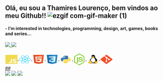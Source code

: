 ## Olá,  eu sou a Thamires Lourenço, bem vindos ao meu Github!! ![ezgif com-gif-maker (1)](https://user-images.githubusercontent.com/68281298/119243223-2ac5c200-bb3b-11eb-9d6f-2b6d98fa3c9e.gif)

#### -  I’m interested in technologies, programming, design, art, games, books and series...

<div aligin="center">
  <div>
  <a href="https://github.com/thamiresl">
  <img height="180em" src="https://github-readme-stats.vercel.app/api?username=thamiresl&show_icons=true&theme=dracula&include_all_commits=true&count_private=true"/>
  <img height="180em" src="https://github-readme-stats.vercel.app/api/top-langs/?username=thamiresl&layout=compact&langs_count=7&theme=dracula"/>
  </div>

  <div style="display: inline_block"><br>
    <img align="center" alt="Thami-Js" height="30" width="40" src="https://raw.githubusercontent.com/devicons/devicon/master/icons/javascript/javascript-plain.svg">
    <img align="center" alt="Thami-React" height="30" width="40" src="https://raw.githubusercontent.com/devicons/devicon/master/icons/react/react-original.svg">
    <img align="center" alt="Thami-HTML" height="30" width="40" src="https://raw.githubusercontent.com/devicons/devicon/master/icons/html5/html5-original.svg">
    <img align="center" alt="Thami-CSS" height="30" width="40" src="https://raw.githubusercontent.com/devicons/devicon/master/icons/css3/css3-original.svg">
    <img align="center" alt="Thami-Python" height="30" width="40" src="https://raw.githubusercontent.com/devicons/devicon/master/icons/python/python-original.svg">
    <img align="center" alt="Thami-node.js" heigth="30" width="40" src="https://raw.githubusercontent.com/devicons/devicon/master/icons/nodejs/nodejs-original.svg">
    <img align="center" alt="Thami-linux" height="30" width="40" src="https://raw.githubusercontent.com/devicons/devicon/master/icons/linux/linux-original.svg">
    <img align="center" alt="Thami-git" height="30" width="40" src="https://raw.githubusercontent.com/devicons/devicon/master/icons/git/git-original.svg">
  </div>
</div> 
  ##
  <div> 
  <a href="https://www.instagram.com/thami_lourenco/" target="_blank"><img src="https://img.shields.io/badge/-Instagram-%23E4405F?style=for-the-badge&logo=instagram&logoColor=white" target="_blank"></a>
  <a href = "mailto:thami.lourenco@outlook.com"><img src="https://img.shields.io/badge/Microsoft_Outlook-0078D4?style=for-the-badge&logo=microsoft-outlook&logoColor=white"></a>
  <a href="https://www.linkedin.com/in/thamires-louren%C3%A7o-18aaa9177/" target="_blank"><img src="https://img.shields.io/badge/-LinkedIn-%230077B5?style=for-the-badge&logo=linkedin&logoColor=white" target="_blank"></a>
   <div>      

